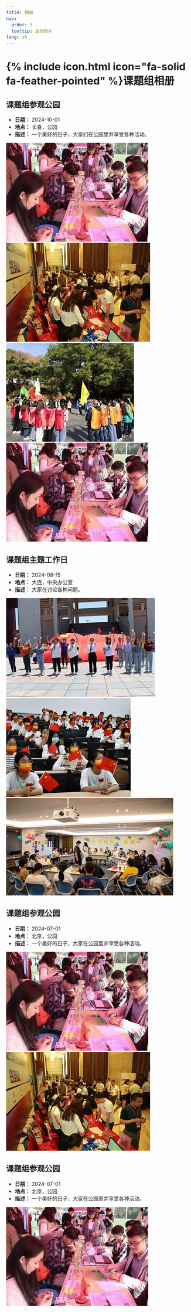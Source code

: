 ```yaml
---
title: 相册
nav:
  order: 5
  tooltip: 活动照片
lang: zh
---
```


<link rel="stylesheet" href="{{ '/assets/css/gallery.css' | relative_url }}">

# {% include icon.html icon="fa-solid fa-feather-pointed" %}课题组相册

## 课题组参观公园
- **日期：** 2024-10-01
- **地点：** 长春，公园
- **描述：** 一个美好的日子，大家们在公园里并享受各种活动。

<div class="photos">
  <div class="photo">
    <img src="/images/gallery/20241001-1.jpg" alt="团队聚会举行一场卧休">
  </div>
  <div class="photo">
    <img src="/images/gallery/20241001-2.jpg" alt="在湖上游船">
  </div>
  <div class="photo">
    <img src="/images/gallery/20241001-3.jpg" alt="享受美景">
  </div>
  <div class="photo">
    <img src="/images/gallery/20241001-1.jpg" alt="享受美景">
  </div>
</div>

<!-- section break -->

## 课题组主题工作日
- **日期：** 2024-08-15
- **地点：** 大连，中央办公室
- **描述：** 大家在讨论各种问题。

<div class="photos">
  <div class="photo">
    <img src="/images/gallery/20240815-1.jpg" alt="团队聚会举行一场卧休">
  </div>
  <div class="photo">
    <img src="/images/gallery/20240815-2.jpg" alt="在湖上游船">
  </div>
  <div class="photo">
    <img src="/images/gallery/20240815-3.jpg" alt="享受美景">
  </div>
</div>

<!-- section break -->

## 课题组参观公园
- **日期：** 2024-07-01
- **地点：** 北京，公园
- **描述：** 一个美好的日子，大家在公园里并享受各种活动。

<div class="photos">
  <div class="photo">
    <img src="/images/gallery/20241001-1.jpg" alt="团队聚会举行一场卧休">
  </div>
  <div class="photo">
    <img src="/images/gallery/20241001-2.jpg" alt="在湖上游船">
  </div>
</div>

<!-- section break -->

## 课题组参观公园
- **日期：** 2024-07-01
- **地点：** 北京，公园
- **描述：** 一个美好的日子，大家在公园里并享受各种活动。

<div class="photos">
  <div class="photo">
    <img src="/images/gallery/20241001-1.jpg" alt="团队聚会举行一场卧休">
  </div>
</div>
